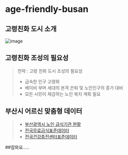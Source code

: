 # age-friendly-busan
## 고령친화 도시 소개
![image](https://user-images.githubusercontent.com/101608308/159144729-44d62aaa-68bd-40f6-a3d6-01bc81ba21f0.png)

## 고령친화 조성의 필요성
> 전략 : 고령 친화 도시 조성의 필요성
> - 급속한 인구 고령화
> - 베이비 부머 세대의 본격 은퇴 및 노인인구의 증가 대비
> - 모든 시민이 체감하는 노인 복지 계획 필요
## 부산시 어르신 맞춤형 데이터
> - [부산광역시 노인 급식기관 현황](https://data.busan.go.kr/dataSet/detail.nm?publicdatapk=3076438&contentId=10)
> - [전국무료급식표준데이터](https://data.busan.go.kr/dataSet/detail.nm?publicdatapk=OA_SS00019&contentId=10)
> - [전국건강증진센터표준데이터](https://data.busan.go.kr/dataSet/detail.nm?publicdatapk=OA_SS00034&contentId=10)

##잠와요.....
